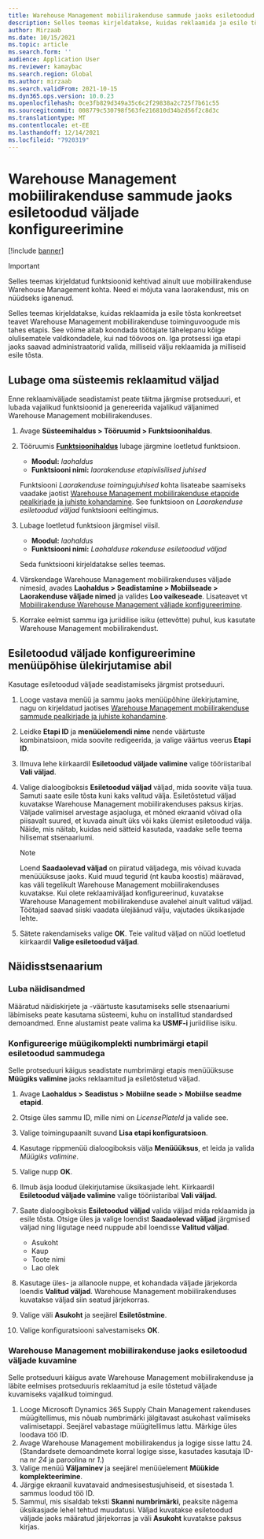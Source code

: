 ```yaml
---
title: Warehouse Management mobiilirakenduse sammude jaoks esiletoodud väljade konfigureerimine
description: Selles teemas kirjeldatakse, kuidas reklaamida ja esile tõsta konkreetset teavet Warehouse Management mobiilirakenduse toiminguvoogude mis tahes etapis.
author: Mirzaab
ms.date: 10/15/2021
ms.topic: article
ms.search.form: ''
audience: Application User
ms.reviewer: kamaybac
ms.search.region: Global
ms.author: mirzaab
ms.search.validFrom: 2021-10-15
ms.dyn365.ops.version: 10.0.23
ms.openlocfilehash: 0ce3fb829d349a35c6c2f29838a2c725f7b61c55
ms.sourcegitcommit: 008779c530798f563fe216810d34b2d56f2c8d3c
ms.translationtype: MT
ms.contentlocale: et-EE
ms.lasthandoff: 12/14/2021
ms.locfileid: "7920319"
---
```

# <a name="configure-promoted-fields-for-steps-in-the-warehouse-management-mobile-app"></a>Warehouse Management mobiilirakenduse sammude jaoks esiletoodud väljade konfigureerimine

[!include [banner](../includes/banner.md)]

> [!IMPORTANT]
> Selles teemas kirjeldatud funktsioonid kehtivad ainult uue mobiilirakenduse Warehouse Management kohta. Need ei mõjuta vana laorakendust, mis on nüüdseks iganenud.

Selles teemas kirjeldatakse, kuidas reklaamida ja esile tõsta konkreetset teavet Warehouse Management mobiilirakenduse toiminguvoogude mis tahes etapis. See võime aitab koondada töötajate tähelepanu kõige olulisematele valdkondadele, kui nad töövoos on. Iga protsessi iga etapi jaoks saavad administraatorid valida, milliseid välju reklaamida ja milliseid esile tõsta.

## <a name="enable-promoted-fields-in-your-system"></a>Lubage oma süsteemis reklaamitud väljad

Enne reklaamiväljade seadistamist peate täitma järgmise protseduuri, et lubada vajalikud funktsioonid ja genereerida vajalikud väljanimed Warehouse Management mobiilirakenduses.

1. Avage **Süsteemihaldus \> Tööruumid \> Funktsioonihaldus**.
1. Tööruumis [**Funktsioonihaldus**](../../fin-ops-core/fin-ops/get-started/feature-management/feature-management-overview.md) lubage järgmine loetletud funktsioon.

    - **Moodul:** *laohaldus*
    - **Funktsiooni nimi:** *laorakenduse etapiviisilised juhised*

    Funktsiooni *Laorakenduse toimingujuhised* kohta lisateabe saamiseks vaadake jaotist [Warehouse Management mobiilirakenduse etappide pealkirjade ja juhiste kohandamine](mobile-app-titles-instructions.md). See funktsioon on *Laorakenduse esiletoodud väljad* funktsiooni eeltingimus.

1. Lubage loetletud funktsioon järgmisel viisil.

    - **Moodul:** *laohaldus*
    - **Funktsiooni nimi:** *Laohalduse rakenduse esiletoodud väljad*

    Seda funktsiooni kirjeldatakse selles teemas.

1. Värskendage Warehouse Management mobiilirakenduses väljade nimesid, avades **Laohaldus \> Seadistamine \> Mobiilseade \> Laorakenduse väljade nimed** ja valides **Loo vaikeseade**. Lisateavet vt [Mobiilirakenduse Warehouse Management väljade konfigureerimine](configure-app-field-names-priorities-warehouse.md).
1. Korrake eelmist sammu iga juriidilise isiku (ettevõtte) puhul, kus kasutate Warehouse Management mobiilirakendust.

## <a name="configure-promoted-fields-from-a-menu-specific-override"></a>Esiletoodud väljade konfigureerimine menüüpõhise ülekirjutamise abil

Kasutage esiletoodud väljade seadistamiseks järgmist protseduuri.

1. Looge vastava menüü ja sammu jaoks menüüpõhine ülekirjutamine, nagu on kirjeldatud jaotises [Warehouse Management mobiilirakenduse sammude pealkirjade ja juhiste kohandamine](mobile-app-titles-instructions.md).
1. Leidke **Etapi ID** ja **menüüelemendi nime** nende väärtuste kombinatsioon, mida soovite redigeerida, ja valige väärtus veerus **Etapi ID**.
1. Ilmuva lehe kiirkaardil **Esiletoodud väljade valimine** valige tööriistaribal **Vali väljad**.
1. Valige dialoogiboksis **Esiletoodud väljad** väljad, mida soovite välja tuua. Samuti saate esile tõsta kuni kaks valitud välja. Esiletõstetud väljad kuvatakse Warehouse Management mobiilirakenduses paksus kirjas. Väljade valimisel arvestage asjaoluga, et mõned ekraanid võivad olla piisavalt suured, et kuvada ainult üks või kaks ülemist esiletoodud välja. Näide, mis näitab, kuidas neid sätteid kasutada, vaadake selle teema hilisemat stsenaariumi.

    > [!NOTE]
    > Loend **Saadaolevad väljad** on piiratud väljadega, mis võivad kuvada menüüüksuse jaoks. Kuid muud tegurid (nt kauba koostis) määravad, kas väli tegelikult Warehouse Management mobiilirakenduses kuvatakse. Kui olete reklaamiväljad konfigureerinud, kuvatakse Warehouse Management mobiilirakenduse avalehel ainult valitud väljad. Töötajad saavad siiski vaadata ülejäänud välju, vajutades üksikasjade lehte.

1. Sätete rakendamiseks valige **OK**. Teie valitud väljad on nüüd loetletud kiirkaardil **Valige esiletoodud väljad**.

## <a name="example-scenario"></a>Näidisstsenaarium

### <a name="enable-sample-data"></a>Luba näidisandmed

Määratud näidiskirjete ja -väärtuste kasutamiseks selle stsenaariumi läbimiseks peate kasutama süsteemi, kuhu on installitud standardsed demoandmed. Enne alustamist peate valima ka **USMF-i** juriidilise isiku.

### <a name="configure-sales-picking-with-promoted-steps-on-the-license-plate-step"></a>Konfigureerige müügikomplekti numbrimärgi etapil esiletoodud sammudega

Selle protseduuri käigus seadistate numbrimärgi etapis menüüüksuse **Müügiks valimine** jaoks reklaamitud ja esiletõstetud väljad.

1. Avage **Laohaldus \> Seadistus \> Mobiilne seade \> Mobiilse seadme etapid**.
1. Otsige üles sammu ID, mille nimi on *LicensePlateId* ja valide see.
1. Valige toimingupaanilt suvand **Lisa etapi konfiguratsioon**.
1. Kasutage rippmenüü dialoogiboksis välja **Menüüüksus**, et leida ja valida *Müügiks valimine*.
1. Valige nupp **OK**.
1. Ilmub äsja loodud ülekirjutamise üksikasjade leht. Kiirkaardil **Esiletoodud väljade valimine** valige tööriistaribal **Vali väljad**.
1. Saate dialoogiboksis **Esiletoodud väljad** valida väljad mida reklaamida ja esile tõsta. Otsige üles ja valige loendist **Saadaolevad väljad** järgmised väljad ning liigutage need nuppude abil loendisse **Valitud väljad**.

    - Asukoht
    - Kaup
    - Toote nimi
    - Lao olek

1. Kasutage üles- ja allanoole nuppe, et kohandada väljade järjekorda loendis **Valitud väljad**. Warehouse Management mobiilirakenduses kuvatakse väljad siin seatud järjekorras.
1. Valige väli **Asukoht** ja seejärel **Esiletõstmine**.
1. Valige konfiguratsiooni salvestamiseks **OK**.

### <a name="view-the-promoted-fields-in-the-warehouse-management-mobile-app"></a>Warehouse Management mobiilirakenduse jaoks esiletoodud väljade kuvamine

Selle protseduuri käigus avate Warehouse Management mobiilirakenduse ja läbite eelmises protseduuris reklaamitud ja esile tõstetud väljade kuvamiseks vajalikud toimingud.

1. Looge Microsoft Dynamics 365 Supply Chain Management rakenduses müügitellimus, mis nõuab numbrimärki jälgitavast asukohast valimiseks valimisetappi. Seejärel vabastage müügitellimus lattu. Märkige üles loodava töö ID.
1. Avage Warehouse Management mobiilirakendus ja logige sisse lattu 24. (Standardsete demoandmete korral logige sisse, kasutades kasutaja ID-na nr *24* ja paroolina nr *1*.)
1. Valige menüü **Väljaminev** ja seejärel menüüelement **Müükide komplekteerimine**.
1. Järgige ekraanil kuvatavaid andmesisestusjuhiseid, et sisestada 1. sammus loodud töö ID.
1. Sammul, mis sisaldab teksti **Skanni numbrimärki**, peaksite nägema üksikasjade lehel tehtud muudatusi. Väljad kuvatakse esiletoodud väljade jaoks määratud järjekorras ja väli **Asukoht** kuvatakse paksus kirjas.
